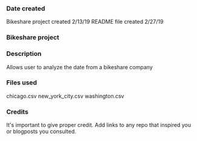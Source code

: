 ### Date created
Bikeshare project created 2/13/19
README file created 2/27/19

### Bikeshare project

### Description
Allows user to analyze the date from a bikeshare company 

### Files used
chicago.csv
new_york_city.csv
washington.csv

### Credits
It's important to give proper credit. Add links to any repo that inspired you or blogposts you consulted.

